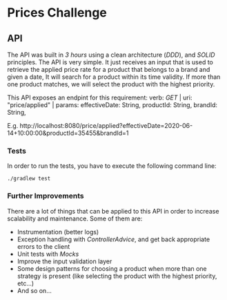 # Prices Challenge

## API
The API was built in *3 hours* using a clean architecture (*DDD*), and *SOLID* principles. The API is very simple. It just receives an input that is used to retrieve the applied price rate for a product that belongs to a brand and given a date, It will search for a product within its time validity. If more than one product matches, we will select the product with the highest priority.

This API exposes an endpint for this requirement:
verb: *GET* | uri: "price/applied" | params: effectiveDate: String, productId: String, brandId: String,

E.g.
http://localhost:8080/price/applied?effectiveDate=2020-06-14+10:00:00&productId=35455&brandId=1


### Tests
In order to run the tests, you have to execute the following command line:

``` 
./gradlew test
```

### Further Improvements
There are a lot of things that can be applied to this API in order to increase scalability and maintenance. Some of them are:
* Instrumentation (better logs)
* Exception handling with *ControllerAdvice*, and get back appropriate errors to the client
* Unit tests with _Mocks_
* Improve the input validation layer
* Some design patterns for choosing a product when more than one strategy is present (like selecting the product with the highest priority, etc...)
* And so on...

